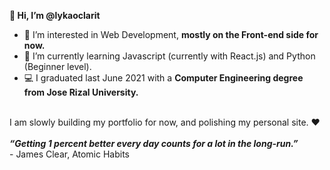 <b>👋 Hi, I’m @lykaoclarit</b>
- 👀 I’m interested in Web Development, <b>mostly on the Front-end side for now.</b>
- 🌱 I’m currently learning Javascript (currently with React.js) and Python (Beginner level).
- 💻 I graduated last June 2021 with a <b>Computer Engineering degree from Jose Rizal University.</b>
<br>
I am slowly building my portfolio for now, and polishing my personal site. ❤️ <br><br>
<b><em>“Getting 1 percent better every day counts for a lot in the long-run.” </em></b><br>- James Clear, Atomic Habits


<!---
lykaoclarit/lykaoclarit is a ✨ special ✨ repository because its `README.md` (this file) appears on your GitHub profile.
You can click the Preview link to take a look at your changes.
--->
